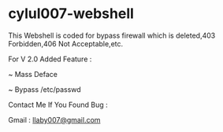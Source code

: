 # cylul007-webshell
This Webshell is coded for bypass firewall which is deleted,403 Forbidden,406 Not Acceptable,etc.

For V 2.0 Added Feature :

~ Mass Deface

~ Bypass /etc/passwd

Contact Me If You Found Bug :

Gmail : llaby007@gmail.com

